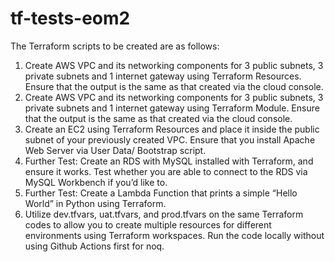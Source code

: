 # tf-tests-eom2

The Terraform scripts to be created are as follows:

1.  Create AWS VPC and its networking components for 3 public subnets, 3 private subnets and 1 internet gateway using Terraform Resources. Ensure that the output is the same as that created via the cloud console.
2.  Create AWS VPC and its networking components for 3 public subnets, 3 private subnets and 1 internet gateway using Terraform Module. Ensure that the output is the same as that created via the cloud console.
3.  Create an EC2 using Terraform Resources and place it inside the public subnet of your previously created VPC. Ensure that you install Apache Web Server via User Data/ Bootstrap script.
4.  Further Test: Create an RDS with MySQL installed with Terraform, and ensure it works. Test whether you are able to connect to the RDS via MySQL Workbench if you’d like to.
5.  Further Test: Create a Lambda Function that prints a simple “Hello World” in Python using Terraform. 
6.  Utilize dev.tfvars, uat.tfvars, and prod.tfvars on the same Terraform codes to allow you to create multiple resources for different environments using Terraform workspaces. Run the code locally without using Github Actions first for noq.

